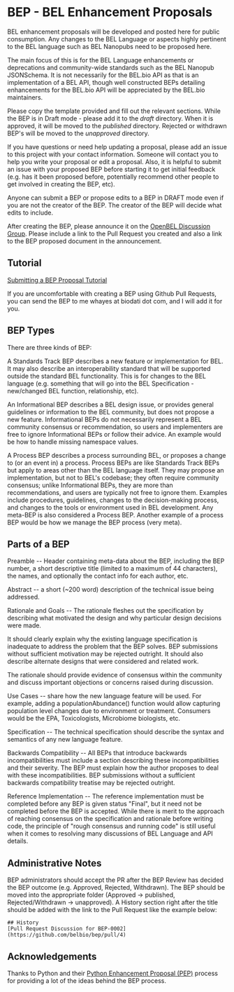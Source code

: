 # BEP - BEL Enhancement Proposals

BEL enhancement proposals will be developed and posted here for public consumption.  Any changes to the BEL Language or aspects highly pertinent to the BEL language such as BEL Nanopubs need to be proposed here.

The main focus of this is for the BEL Language enhancements or deprecations and community-wide standards such as the BEL Nanopub JSONSchema. It is not necessarily for the BEL.bio API as that is an implementation of a BEL API, though well constructed BEPs detailing enhancements for the BEL.bio API will be appreciated by the BEL.bio maintainers.

Please copy the template provided and fill out the relevant sections.  While the BEP is in Draft mode - please add it to the *draft* directory. When it is approved, it will be moved to the *published* directory.  Rejected or withdrawn BEP's will be moved to the *unapproved* directory.

If you have questions or need help updating a proposal, please add an issue to this project with your contact information.  Someone will contact you to help you write your proposal or edit a proposal.  Also, it is helpful to submit an issue with your proposed BEP before starting it to get initial feedback (e.g. has it been proposed before, potentially recommend other people to get involved in creating the BEP, etc).

Anyone can submit a BEP or propose edits to a BEP in DRAFT mode even if you are not the creator of the BEP.  The creator of the BEP will decide what edits to include.

After creating the BEP, please announce it on the [OpenBEL Discussion Group](https://groups.google.com/forum/#!forum/openbel-discuss).  Please include a link to the Pull Request you created and also a link to the BEP proposed document in the announcement.

## Tutorial

[Submitting a BEP Proposal Tutorial](https://github.com/belbio/bep/blob/master/BEP-Proposal-Tutorial.pdf)

If you are uncomfortable with creating a BEP using Github Pull Requests, you can send the BEP to me whayes at biodati dot com, and I will add it for you.

## BEP Types

There are three kinds of BEP:

A Standards Track BEP describes a new feature or implementation for BEL. It may also describe an interoperability standard that will be supported outside the standard BEL functionality. This is for changes to the BEL language (e.g. something that will go into the BEL Specification - new/changed BEL function, relationship, etc).

An Informational BEP describes a BEL design issue, or provides general guidelines or information to the BEL community, but does not propose a new feature. Informational BEPs do not necessarily represent a BEL community consensus or recommendation, so users and implementers are free to ignore Informational BEPs or follow their advice.  An example would be how to handle missing namespace values.

A Process BEP describes a process surrounding BEL, or proposes a change to (or an event in) a process. Process BEPs are like Standards Track BEPs but apply to areas other than the BEL language itself. They may propose an implementation, but not to BEL's codebase; they often require community consensus; unlike Informational BEPs, they are more than recommendations, and users are typically not free to ignore them. Examples include procedures, guidelines, changes to the decision-making process, and changes to the tools or environment used in BEL development. Any meta-BEP is also considered a Process BEP.  Another example of a process BEP would be how we manage the BEP process (very meta).


## Parts of a BEP

Preamble -- Header containing meta-data about the BEP, including the BEP number, a short descriptive title (limited to a maximum of 44 characters), the names, and optionally the contact info for each author, etc.

Abstract -- a short (~200 word) description of the technical issue being addressed.

Rationale and Goals -- The rationale fleshes out the specification by describing what motivated the design and why particular design decisions were made.

It should clearly explain why the existing language specification is inadequate to address the problem that the BEP solves. BEP submissions without sufficient motivation may be rejected outright. It should also describe alternate designs that were considered and related work.

The rationale should provide evidence of consensus within the community and discuss important objections or concerns raised during discussion.

Use Cases -- share how the new language feature will be used. For example, adding a populationAbundance() function would allow capturing population level changes due to environment or treatment. Consumers would be the EPA, Toxicologists, Microbiome biologists, etc.

Specification -- The technical specification should describe the syntax and semantics of any new language feature.

Backwards Compatibility -- All BEPs that introduce backwards incompatibilities must include a section describing these incompatibilities and their severity. The BEP must explain how the author proposes to deal with these incompatibilities. BEP submissions without a sufficient backwards compatibility treatise may be rejected outright.

Reference Implementation -- The reference implementation must be completed before any BEP is given status "Final", but it need not be completed before the BEP is accepted. While there is merit to the approach of reaching consensus on the specification and rationale before writing code, the principle of "rough consensus and running code" is still useful when it comes to resolving many discussions of BEL Language and API details.

## Administrative Notes

BEP administrators should accept the PR after the BEP Review has decided the BEP outcome (e.g. Approved, Rejected, Withdrawn). The BEP should be moved into the appropriate folder (Approved -> published, Rejected/Withdrawn -> unapproved).  A History section right after the title should be added with the link to the Pull Request like the example below:

    ## History
    [Pull Request Discussion for BEP-0002](https://github.com/belbio/bep/pull/4)


## Acknowledgements

Thanks to Python and their [Python Enhancement Proposal (PEP)](https://legacy.python.org/dev/PEPs/PEP-0001/) process for providing a lot of the ideas behind the BEP process.
